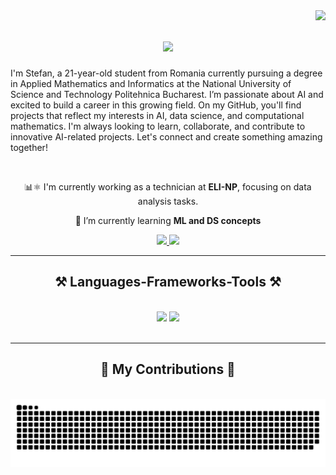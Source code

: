 <img align="right" src="https://visitor-badge.laobi.icu/badge?page_id=stefanluncanu24.stefanluncanu24" />

<h1 align="center">
    <img src="https://readme-typing-svg.herokuapp.com/?font=Righteous&size=35&center=true&vCenter=true&width=500&height=70&duration=4000&lines=Hi+There!+👋;+I'm+Ştefan+Luncanu!;" />
</h1>

I'm Stefan, a 21-year-old student from Romania currently pursuing a degree in Applied Mathematics and Informatics at the National University of Science and Technology Politehnica Bucharest. I’m passionate about AI and excited to build a career in this growing field. On my GitHub, you'll find projects that reflect my interests in AI, data science, and computational mathematics. I'm always looking to learn, collaborate, and contribute to innovative AI-related projects. Let's connect and create something amazing together!

<br/>

<div align="center">
 
 📊⚛️ I'm currently working as a technician at **ELI-NP**, focusing on data analysis tasks.
 
 🌱 I’m currently learning **ML and DS concepts**
 
 </div>
 
<div align="center"> 
  <a href="mailto:stefanluncanu24@gmail.com">
    <img src="https://img.shields.io/badge/Gmail-333333?style=for-the-badge&logo=gmail&logoColor=red" />
  </a>
  <a href="https://www.linkedin.com/in/stefan-luncanu-802a961a8/?originalSubdomain=ro" target="_blank">
    <img src="https://img.shields.io/badge/LinkedIn-0077B5?style=for-the-badge&logo=linkedin&logoColor=white" target="_blank" />
  </a>
</div>

 <hr/>
 
<h2 align="center">⚒️ Languages-Frameworks-Tools ⚒️</h2>
<br/>
<div align="center">
    <img src="https://skillicons.dev/icons?i=vscode,github" />
    <img src="https://skillicons.dev/icons?i=python,c,cpp,anaconda,linux,matlab,sklearn,tensorflow" /><br>
</div>

<br/>
<hr/>

<div align="center">
  <h2>🐍 My Contributions 🐍</h2>
  <br>
  <img alt="snake eating my contributions" src="https://raw.githubusercontent.com/stefanluncanu24/stefanluncanu24/output/github-contribution-grid-snake.svg" />
  
  <br/><br/><br/>
</div>


<br/>
